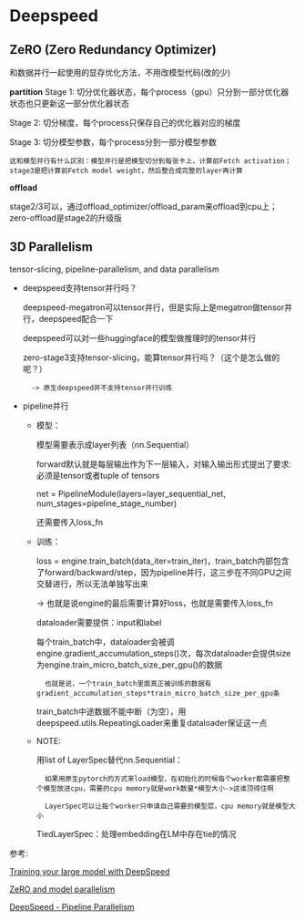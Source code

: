 # Deepspeed

## ZeRO (Zero Redundancy Optimizer)
和数据并行一起使用的显存优化方法，不用改模型代码(改的少)

**partition**
Stage 1: 切分优化器状态，每个process（gpu）只分到一部分优化器状态也只更新这一部分优化器状态

Stage 2: 切分梯度，每个process只保存自己的优化器对应的梯度

Stage 3: 切分模型参数，每个process分到一部分模型参数

    这和模型并行有什么区别：模型并行是把模型切分到每张卡上，计算前Fetch activation；stage3是把计算前Fetch model weight，然后整合成完整的layer再计算

**offload**

stage2/3可以，通过offload_optimizer/offload_param来offload到cpu上；zero-offload是stage2的升级版


## 3D Parallelism
tensor-slicing, pipeline-parallelism, and data parallelism

- deepspeed支持tensor并行吗？
    
    deepspeed-megatron可以tensor并行，但是实际上是megatron做tensor并行，deepspeed配合一下
    
    deepspeed可以对一些huggingface的模型做推理时的tensor并行
    
    zero-stage3支持tensor-slicing，能算tensor并行吗？（这个是怎么做的呢？）
    
        -> 原生deepspeed并不支持tensor并行训练

- pipeline并行
    
    - 模型：
        
        模型需要表示成layer列表（nn.Sequential）
    
        forward默认就是每层输出作为下一层输入，对输入输出形式提出了要求: 必须是tensor或者tuple of tensors
    
        net = PipelineModule(layers=layer_sequential_net, num_stages=pipeline_stage_number)
    
        还需要传入loss_fn
    
    - 训练：
    
        loss = engine.train_batch(data_iter=train_iter)，train_batch内部包含了forward/backward/step，因为pipeline并行，这三步在不同GPU之间交替进行，所以无法单独写出来
        
        -> 也就是说engine的最后需要计算好loss，也就是需要传入loss_fn
        
        dataloader需要提供：input和label
        
        每个train_batch中，dataloader会被调engine.gradient_accumulation_steps()次，每次dataloader会提供size为engine.train_micro_batch_size_per_gpu()的数据
        
            也就是说，一个train_batch里面真正被训练的数据有gradient_accumulation_steps*train_micro_batch_size_per_gpu条
        
        train_batch中途数据不能中断（为空），用deepspeed.utils.RepeatingLoader来重复dataloader保证这一点
    
    - NOTE:
    
        用list of LayerSpec替代nn.Sequential：
    
            如果用原生pytorch的方式来load模型，在初始化的时候每个worker都需要把整个模型放进cpu，需要的cpu memory就是work数量*模型大小->这谁顶得住啊
    
            LayerSpec可以让每个worker只申请自己需要的模型层，cpu memory就是模型大小
    
        TiedLayerSpec：处理embedding在LM中存在tie的情况

参考:

[Training your large model with DeepSpeed](https://www.deepspeed.ai/tutorials/large-models-w-deepspeed/)

[ZeRO and model parallelism](https://github.com/microsoft/DeepSpeed/discussions/1911)

[DeepSpeed - Pipeline Parallelism](https://www.deepspeed.ai/tutorials/pipeline/)
